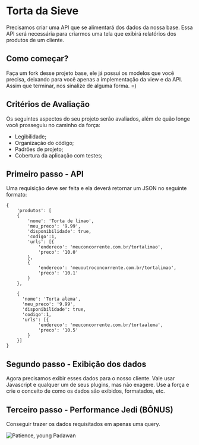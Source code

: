 Torta da Sieve
=====

Precisamos criar uma API que se alimentará dos dados da nossa base. 
Essa API será necessária para criarmos uma tela que exibirá relatórios dos produtos de um cliente.

Como começar?
--------------------
Faça um fork desse projeto base, ele já possui os modelos que você precisa, deixando para você apenas a implementação da view e da API. Assim que terminar, nos sinalize de alguma forma. =)


Critérios de Avaliação
--------------------
Os seguintes aspectos do seu projeto serão avaliados, além de quão longe você prosseguiu no caminho da força:

* Legibilidade;
* Organização do código;
* Padrões de projeto;
* Cobertura da aplicação com testes;


Primeiro passo - API
--------------------

Uma requisição deve ser feita e ela deverá retornar um JSON no seguinte formato:


```
{
    'produtos': [
    {
        'nome': 'Torta de limao',
        'meu_preco': '9.99',
        'disponibilidade': true,
        'codigo':1,
        'urls': [{
            'endereco': 'meuconcorrente.com.br/tortalimao',
            'preco': '10.0'
        }, 
        {
            'endereco': 'meuoutroconcorrente.com.br/tortalimao',
            'preco': '10.1'
        }
    },
  
    {
      'nome': 'Torta alema',
      'meu_preco': '9.99',
      'disponibilidade': true,
      'codigo':1,
      'urls': [{
            'endereco': 'meuconcorrente.com.br/tortaalema',
            'preco': '10.5'
        }
    }]
}
```


Segundo passo - Exibição dos dados
--------------------

Agora precisamos exibir esses dados para o nosso cliente. Vale usar Javascript e qualquer um de seus plugins, mas não exagere. Use a força e crie o conceito de como os dados são exibidos, formatados, etc.

Terceiro passo - Performance Jedi (BÔNUS)
--------------------

Conseguir trazer os dados requisitados em apenas uma query.


![Patience, young Padawan](http://melindascollins.com/wp-content/uploads/2013/04/patience-yoda.jpg)
